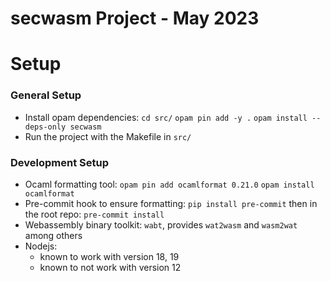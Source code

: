 # secwasm Project - May 2023

# Setup

### General Setup
- Install opam dependencies: `cd src/` `opam pin add -y .` `opam install --deps-only secwasm`
- Run the project with the Makefile in `src/`

### Development Setup
- Ocaml formatting tool: `opam pin add ocamlformat 0.21.0` `opam install ocamlformat`
- Pre-commit hook to ensure formatting: `pip install pre-commit` then in the root repo: `pre-commit install`
- Webassembly binary toolkit: `wabt`, provides `wat2wasm` and `wasm2wat` among others
- Nodejs:
  - known to work with version 18, 19
  - known to not work with version 12
